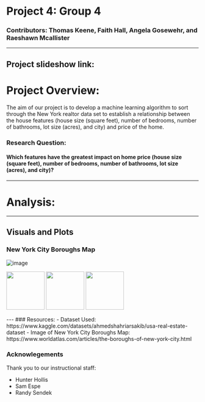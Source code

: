 # Project 4: Group 4
### Contributors: Thomas Keene, Faith Hall, Angela Gosewehr, and Raeshawn Mcallister
---
Project slideshow link: 
---
# Project Overview: 
The aim of our project is to develop a machine learning algorithm to sort through the New York realtor data set to establish a relationship between the house features (house size (square feet), number of bedrooms, number of bathrooms, lot size (acres), and city) and price of the home.

### Research Question: 
#### Which features have the greatest impact on home price (house size (square feet), number of bedrooms, number of bathrooms, lot size (acres), and city)?
---
# Analysis: 

---
## Visuals and Plots
### New York City Boroughs Map
![image](https://github.com/Faith-Hall/project-4-group-4/assets/135525815/9349b6da-1c03-4ff1-88f7-56b156c6491f)

<p float="left">
  <img src="/bronx_plot.png" width="100" />
  <img src="/img2.png" width="100" /> 
  <img src="/img3.png" width="100" />
</p>
---
### Resources: 
- Dataset Used: https://www.kaggle.com/datasets/ahmedshahriarsakib/usa-real-estate-dataset
- Image of New York City Boroughs Map: https://www.worldatlas.com/articles/the-boroughs-of-new-york-city.html

### Acknowlegements
Thank you to our instructional staff: 
- Hunter Hollis
- Sam Espe
- Randy Sendek
